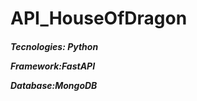 # API_HouseOfDragon

<h5>
Tecnologies: Python 
  
  Framework:FastAPI
  
  Database:MongoDB 
</h5> 
